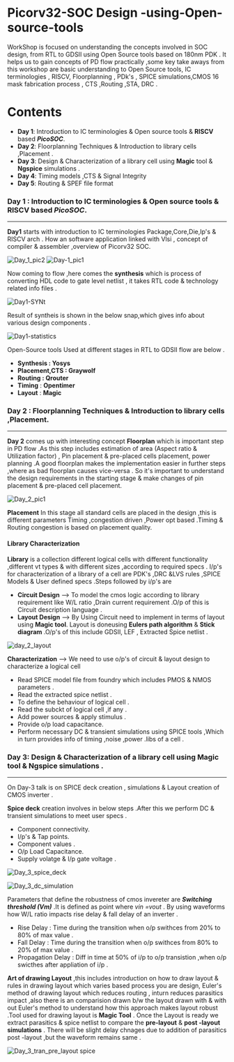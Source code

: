 # Picorv32-SOC Design -using-Open-source-tools

WorkShop is focused on understanding the concepts involved in SOC design, 
from RTL to GDSII using Open Source tools based on 180nm PDK .
It helps us to gain concepts of PD flow practically ,some key take aways 
from this workshop are basic understanding to Open Source tools, IC terminologies ,
RISCV, Floorplanning , PDk's , SPICE simulations,CMOS 16 mask fabrication process ,
CTS ,Routing ,STA, DRC .

# Contents
- **Day 1**: Introduction to IC terminologies & Open source tools & **RISCV** based ***PicoSOC***. 
- **Day 2**: Floorplanning Techniques & Introduction to library cells ,Placement .
- **Day 3**: Design & Characterization of a library cell using **Magic** tool & **Ngspice** simulations .
- **Day 4**: Timing models ,CTS & Signal Integrity 
- **Day 5**: Routing & SPEF file format 

### Day 1 : Introduction to IC terminologies & Open source tools & **RISCV** based ***PicoSOC***.
____

**Day1** starts with introduction to IC terminologies Package,Core,Die,Ip's & RISCV arch .
How an software  application linked with Vlsi , concept of compiler & assembler ,overview of Picorv32 SOC.

![Day_1_pic2](https://user-images.githubusercontent.com/74585082/99905038-67cc0b80-2cf4-11eb-885c-ec72aa299739.PNG)
![Day-1_pic1](https://user-images.githubusercontent.com/74585082/99904981-0ad05580-2cf4-11eb-88df-3d77966bb8aa.PNG)

Now coming to flow ,here comes the **synthesis** which is process of converting HDL code to gate level netlist , it takes RTL code & technology related info files .

![Day1-SYNt](https://user-images.githubusercontent.com/74585082/99905720-acf23c80-2cf8-11eb-82eb-b40b68dc3568.PNG)

Result of syntheis is shown in the below snap,which gives info about various design components .

![Day1-statistics](https://user-images.githubusercontent.com/74585082/99905772-edea5100-2cf8-11eb-9e63-8de0ddb2a51e.PNG)

Open-Source tools Used at different stages in RTL to GDSII flow are below .
- **Synthesis     : Yosys**
- **Placement,CTS : Graywolf** 
- **Routing       : Qrouter**
- **Timing**      : **Opentimer**
- **Layout**      : **Magic**

### Day 2 : Floorplanning Techniques & Introduction to library cells ,Placement.
____

**Day 2** comes up with interesting concept **Floorplan** which is important step in PD flow .As this step includes estimation of area (Aspect ratio & Utilization factor) ,
Pin placement & pre-placed cells placement, power planning .A good floorplan makes the implementation easier in further steps ,where as bad floorplan causes vice-versa .
So it's important to understand the design requirements in the starting stage & make changes of pin placement & pre-placed cell placement.

![Day_2_pic1](https://user-images.githubusercontent.com/74585082/99907931-97cfda80-2d05-11eb-9900-24a60710c481.PNG)

**Placement**
In this stage all standard cells are placed in the design ,this is different parameters Timing ,congestion driven ,Power opt based .Timing & Routing congestion is based on placement quality. 


#### Library Characterization 

**Library** is a collection different logical cells with different functionality ,different vt types & with different sizes ,according to required specs .
I/p's for characterization of a library of a cell are PDK's ,DRC &LVS rules ,SPICE Models & User defined specs .Steps followed by i/p's are 

- **Circuit Design** --> To model the cmos logic according to library requirement like W/L ratio ,Drain current requirement .O/p of this is Circuit description language .
- **Layout Design**  --> By Using Circuit need to implement in terms of layout using **Magic tool**. Layout is doneusing **Eulers path algorithm** & **Stick diagram** .O/p's of this include GDSII, LEF , Extracted Spice netlist .

![day_2_layout](https://user-images.githubusercontent.com/74585082/99913836-e0948d00-2d1f-11eb-8275-54eaf6fc02f3.PNG)


**Characterization** --> We need to use o/p's of circuit & layout design to characterize a logical cell 
 - Read SPICE model file from foundry which includes PMOS & NMOS parameters .
 - Read the extracted spice netlist .
 - To define the behaviour of logical cell .
 - Read the subckt of logical cell ,if any .
 - Add power sources & apply stimulus .
 - Provide o/p load capacitance.
 - Perform necessary DC & transient simulations using SPICE tools ,Which in turn provides info of timing ,noise ,power .libs of a cell .

### Day 3: Design & Characterization of a library cell using Magic tool & Ngspice simulations .
____

On Day-3 talk is on SPICE deck creation , simulations & Layout creation of CMOS inverter .

 **Spice deck** creation involves in below steps .After this we perform DC & transient simulations to meet user specs .
- Component connectivity.
- I/p's & Tap points.
- Component values .
- O/p Load Capacitance.
- Supply volatge & I/p gate voltage .

![Day_3_spice_deck](https://user-images.githubusercontent.com/74585082/99931989-a4dbe080-2d7c-11eb-855c-8b3d71a05f88.PNG)

![Day_3_dc_simulation](https://user-images.githubusercontent.com/74585082/99932006-af967580-2d7c-11eb-903e-171c000da7df.PNG)

Parameters that define the robustness of cmos invereter are ***Switching threshold (Vm)*** .It is defined as point where *vin =vout* . By using waveforms how W/L ratio impacts rise delay & fall delay of an inverter .

- Rise Delay : Time during the transition when o/p swithces from 20% to 80% of max value .
- Fall Delay : Time during the transition when o/p swithces from 80% to 20% of max value .
- Propagation Delay : Diff in time at 50% of i/p to o/p transistion ,when o/p swicthes after appliation of i/p .

**Art of drawing Layout** ,this includes introduction on how to draw layout & rules in drawing layout which varies based process you are design, Euler's method of drawing layout which reduces routing , inturn reduces parasitics impact ,also there is an comparision drawn b/w the layout drawn with & with out Euler's method to understand how this approach makes layout robust .Tool used for drawing layout is **Magic Tool** . Once the Layout is ready we extract parasitics & spice netlist to compare the **pre-layout** & **post -layout simulations** . There will be slight delay chnages due to addition of parasitics post -layout ,but the waveform remains same .

![Day_3_tran_pre_layout spice](https://user-images.githubusercontent.com/74585082/99932001-aad1c180-2d7c-11eb-9a01-0d825ec14f34.PNG)
















